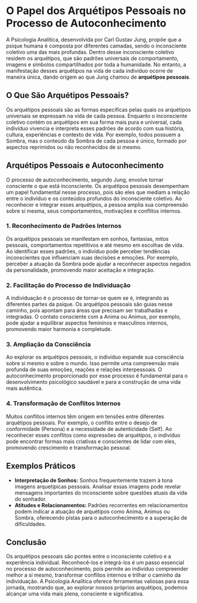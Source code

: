 # O Papel dos Arquétipos Pessoais no Processo de Autoconhecimento

A Psicologia Analítica, desenvolvida por Carl Gustav Jung, propõe que a psique humana é composta por diferentes camadas, sendo o inconsciente coletivo uma das mais profundas. Dentro desse inconsciente coletivo residem os arquétipos, que são padrões universais de comportamento, imagens e símbolos compartilhados por toda a humanidade. No entanto, a manifestação desses arquétipos na vida de cada indivíduo ocorre de maneira única, dando origem ao que Jung chamou de **arquétipos pessoais**.

## O Que São Arquétipos Pessoais?

Os arquétipos pessoais são as formas específicas pelas quais os arquétipos universais se expressam na vida de cada pessoa. Enquanto o inconsciente coletivo contém os arquétipos em sua forma mais pura e universal, cada indivíduo vivencia e interpreta esses padrões de acordo com sua história, cultura, experiências e contexto de vida. Por exemplo, todos possuem a Sombra, mas o conteúdo da Sombra de cada pessoa é único, formado por aspectos reprimidos ou não reconhecidos de si mesmo.

## Arquétipos Pessoais e Autoconhecimento

O processo de autoconhecimento, segundo Jung, envolve tornar consciente o que está inconsciente. Os arquétipos pessoais desempenham um papel fundamental nesse processo, pois são eles que mediam a relação entre o indivíduo e os conteúdos profundos do inconsciente coletivo. Ao reconhecer e integrar esses arquétipos, a pessoa amplia sua compreensão sobre si mesma, seus comportamentos, motivações e conflitos internos.

### 1. **Reconhecimento de Padrões Internos**

Os arquétipos pessoais se manifestam em sonhos, fantasias, mitos pessoais, comportamentos repetitivos e até mesmo em escolhas de vida. Ao identificar esses padrões, o indivíduo pode perceber tendências inconscientes que influenciam suas decisões e emoções. Por exemplo, perceber a atuação da Sombra pode ajudar a reconhecer aspectos negados da personalidade, promovendo maior aceitação e integração.

### 2. **Facilitação do Processo de Individuação**

A individuação é o processo de tornar-se quem se é, integrando as diferentes partes da psique. Os arquétipos pessoais são guias nesse caminho, pois apontam para áreas que precisam ser trabalhadas e integradas. O contato consciente com a Anima ou Animus, por exemplo, pode ajudar a equilibrar aspectos femininos e masculinos internos, promovendo maior harmonia e completude.

### 3. **Ampliação da Consciência**

Ao explorar os arquétipos pessoais, o indivíduo expande sua consciência sobre si mesmo e sobre o mundo. Isso permite uma compreensão mais profunda de suas emoções, reações e relações interpessoais. O autoconhecimento proporcionado por esse processo é fundamental para o desenvolvimento psicológico saudável e para a construção de uma vida mais autêntica.

### 4. **Transformação de Conflitos Internos**

Muitos conflitos internos têm origem em tensões entre diferentes arquétipos pessoais. Por exemplo, o conflito entre o desejo de conformidade (Persona) e a necessidade de autenticidade (Self). Ao reconhecer esses conflitos como expressões de arquétipos, o indivíduo pode encontrar formas mais criativas e conscientes de lidar com eles, promovendo crescimento e transformação pessoal.

## Exemplos Práticos

- **Interpretação de Sonhos:** Sonhos frequentemente trazem à tona imagens arquetípicas pessoais. Analisar essas imagens pode revelar mensagens importantes do inconsciente sobre questões atuais da vida do sonhador.
- **Atitudes e Relacionamentos:** Padrões recorrentes em relacionamentos podem indicar a atuação de arquétipos como Anima, Animus ou Sombra, oferecendo pistas para o autoconhecimento e a superação de dificuldades.

## Conclusão

Os arquétipos pessoais são pontes entre o inconsciente coletivo e a experiência individual. Reconhecê-los e integrá-los é um passo essencial no processo de autoconhecimento, pois permite ao indivíduo compreender melhor a si mesmo, transformar conflitos internos e trilhar o caminho da individuação. A Psicologia Analítica oferece ferramentas valiosas para essa jornada, mostrando que, ao explorar nossos próprios arquétipos, podemos alcançar uma vida mais plena, consciente e significativa.